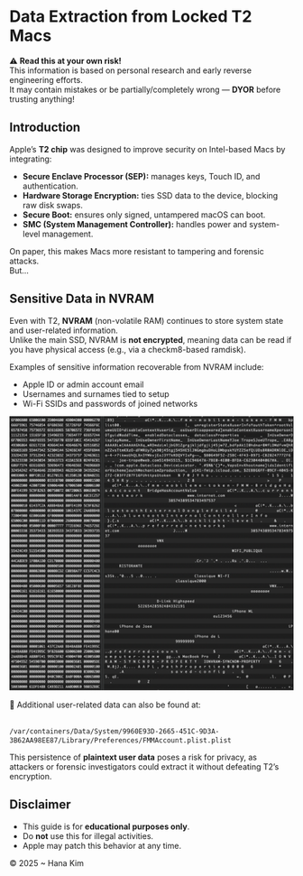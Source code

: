 # Data Extraction from Locked T2 Macs

⚠️ **Read this at your own risk!**  
This information is based on personal research and early reverse engineering efforts.  
It may contain mistakes or be partially/completely wrong — **DYOR** before trusting anything!


## Introduction

Apple’s **T2 chip** was designed to improve security on Intel-based Macs by integrating:

- **Secure Enclave Processor (SEP):** manages keys, Touch ID, and authentication.  
- **Hardware Storage Encryption:** ties SSD data to the device, blocking raw disk swaps.  
- **Secure Boot:** ensures only signed, untampered macOS can boot.  
- **SMC (System Management Controller):** handles power and system-level management.  

On paper, this makes Macs more resistant to tampering and forensic attacks.  
But...



## Sensitive Data in NVRAM

Even with T2, **NVRAM** (non-volatile RAM) continues to store system state and user-related information.  
Unlike the main SSD, NVRAM is **not encrypted**, meaning data can be read if you have physical access (e.g., via a checkm8-based ramdisk).

Examples of sensitive information recoverable from NVRAM include:

- Apple ID or admin account email  
- Usernames and surnames tied to setup  
- Wi-Fi SSIDs and passwords of joined networks  

![Preview](img/userinfo_preview.png)

📂 Additional user-related data can also be found at:  
```

/var/containers/Data/System/9960E93D-2665-451C-9D3A-3B62AA98EE87/Library/Preferences/FMMAccount.plist.plist

```

This persistence of **plaintext user data** poses a risk for privacy, as attackers or forensic investigators could extract it without defeating T2’s encryption.



## Disclaimer

- This guide is for **educational purposes only**.  
- Do **not** use this for illegal activities.  
- Apple may patch this behavior at any time.  

© 2025 ~ Hana Kim
